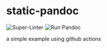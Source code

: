 # static-pandoc

![Super-Linter](https://github.com/pauldougan/static-pandoc/workflows/Super-Linter/badge.svg)
![Run Pandoc](https://github.com/pauldougan/static-pandoc/workflows/Run%20Pandoc/badge.svg)

a simple example using github actions
